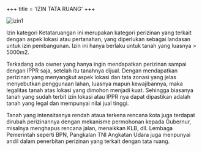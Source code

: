 +++
title = 'IZIN TATA RUANG'
+++

![izin1](/hugopembangunan/images/izin-tata-ruang.png)

Izin kategori Ketataruangan ini merupakan kategori perizinan yang terkait dengan aspek lokasi atau pertanahan, yang diperlukan sebagai landasan untuk izin pembangunan. Izin ini hanya berlaku untuk tanah yang luasnya > 5000m2.

Terkadang ada owner yang hanya ingin mendapatkan perizinan sampai dengan IPPR saja, setelah itu tanahnya dijual. Dengan mendapatkan perizinan yang menyangkut aspek lokasi dan tata zonasi yang jelas menyebutkan penggunaan lahan, luasnya mapun kewajibannya, maka legalitas tanah atas lokasi yang dimohon menjadi kuat. Sehingga biasanya tanah yang sudah terbit izin lokasi atau IPPR nya dapat dipastikan adalah tanah yang legal dan mempunyai nilai jual tinggi.

Tanah yang intensitasnya rendah ataua terkena rencana kota juga terdapat dirubah perizinannya dengan mekanisme permohonan kepada Gubernur, misalnya menghapus rencana jalan, menaikkan KLB, dll. Lembaga Pemerintah seperti BPN, Pangkalan TNI Angkatan Udara juga menpunyai andil dalam penerbitan perizinan yang terkait dengan tata ruang.